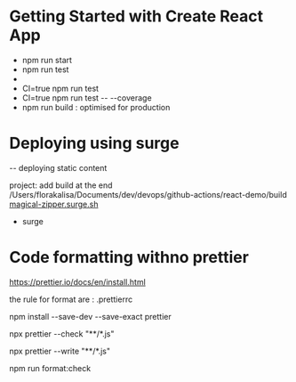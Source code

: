 # Getting Started with Create React App

- npm run start
- npm run test
- 
- CI=true npm run test
- CI=true npm run test -- --coverage
- npm run build : optimised for production

# Deploying using surge

-- deploying static content 

project: add build at the end
/Users/florakalisa/Documents/dev/devops/github-actions/react-demo/build
[magical-zipper.surge.sh]()

- surge

# Code formatting withno prettier

https://prettier.io/docs/en/install.html

the rule for format are : .prettierrc

npm install --save-dev --save-exact prettier

npx prettier --check "**/*.js"

npx prettier --write "**/*.js" 

npm run format:check
